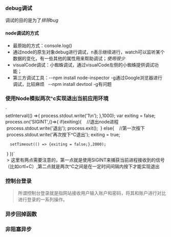 ### debug调试  
调试的目的是为了*排除bug*  

#### node调试的方式  
* 最原始的方式：console.log() 
* 通过node的原生对象debug进行调试，n表示继续进行，watch可以监听某个数据的变化，有一些其他的属性用来帮助调试；*使用很少*  
* visualCode调试：小蜘蛛调试，通过visualCode左侧的小蜘蛛提供调试功能；  
* 第三方调试工具：--npm install node-inspector  -g通过Google浏览器进行调试，比较麻烦    --npm install devtool -g有问题

### 使用Node模拟两次^c实现退出当前应用环境  
`  
setInterval(() =>{
    process.stdout.write('1\n');
  },1000);
  var exiting = false;
  process.on('SIGINT',()=>{
    if(exiting){
      //退出node进程
      process.stdout.write('退出');
      process.exit();
    }
    else{
      //第一次按下
      process.stdout.write('再次按下^C退出');
      exiting = true;
      
      setTimeout(() => {exiting = false;},2000);
    }
  })`  
  > 这里有两点需要注意的，第一点就是使用SIGINT来捕获当前进程接收到的信号（比如crtl+C）,第二点就是两次^C之间是在一定时间间隔内按下才能实现退出

### 控制台登录  
> 所谓控制台登录就是指网站接收用户输入账户和密码，将其和账户进行对比进行登录的一系列操作。


### 异步回掉函数


### 非阻塞异步  
